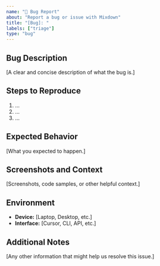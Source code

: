 ```yaml
---
name: "🐞 Bug Report"
about: "Report a bug or issue with Mixdown"
title: "[Bug]: "
labels: ["triage"]
type: "bug"
---
```


## Bug Description

[A clear and concise description of what the bug is.]

## Steps to Reproduce

1. …
2. …
3. …

## Expected Behavior

[What you expected to happen.]

## Screenshots and Context

[Screenshots, code samples, or other helpful context.]

## Environment

- **Device:** [Laptop, Desktop, etc.]
- **Interface:** [Cursor, CLI, API, etc.]

## Additional Notes

[Any other information that might help us resolve this issue.]
